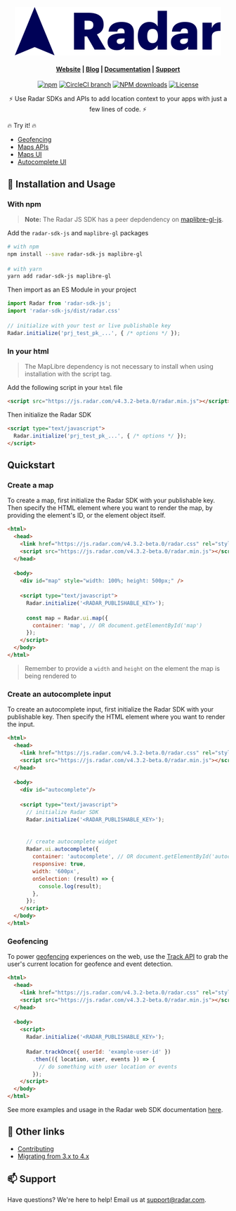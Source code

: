 <p align="center">
  <img src="assets/logo.svg">
</p>

<h4 align="center">
  <a href="https://radar.com">Website</a> |
  <a href="https://radar.com/blog">Blog</a> |
  <a href="https://radar.com/documentation">Documentation</a> |
  <a href="mailto:support@radar.com">Support</a>
</h4>

<p align="center">
  <a href="https://www.npmjs.com/package/radar-sdk-js"><img src="https://img.shields.io/npm/v/radar-sdk-js.svg" alt="npm"></a>
  <a href="https://app.circleci.com/pipelines/github/radarlabs/radar-sdk-js"><img src="https://img.shields.io/circleci/project/github/radarlabs/radar-sdk-js/master.svg" alt="CircleCI branch"></a>
  <a href="http://npm-stat.com/charts.html?package=radar-sdk-js"><img src="https://img.shields.io/npm/dm/radar-sdk-js.svg?style=flat-square" alt="NPM downloads"></a>
  <a href="LICENSE"><img src="https://img.shields.io/badge/license-Apache%202-blue" alt="License"></a>
</p>

<p align="center">
  ⚡ Use Radar SDKs and APIs to add location context to your apps with just a few lines of code. ⚡
</p>

🔥 Try it! 🔥
* <a href="https://radar.com/demo/js">Geofencing</a>
* <a href="https://radar.com/demo/api">Maps APIs</a>
* <a href="https://radar.com/documentation/maps/maps">Maps UI</a>
* <a href="https://radar.com/documentation/maps/autocomplete">Autocomplete UI</a>

## 🚀 Installation and Usage

### With npm

> **Note:** The Radar JS SDK has a peer depdendency on [maplibre-gl-js](https://github.com/maplibre/maplibre-gl-js).

Add the `radar-sdk-js` and `maplibre-gl` packages
```bash
# with npm
npm install --save radar-sdk-js maplibre-gl

# with yarn
yarn add radar-sdk-js maplibre-gl
```

Then import as an ES Module in your project
```js
import Radar from 'radar-sdk-js';
import 'radar-sdk-js/dist/radar.css'

// initialize with your test or live publishable key
Radar.initialize('prj_test_pk_...', { /* options */ });
```

### In your html

> The MapLibre dependency is not necessary to install when using installation with the script tag.

Add the following script in your `html` file
```html
<script src="https://js.radar.com/v4.3.2-beta.0/radar.min.js"></script>
```

Then initialize the Radar SDK
```html
<script type="text/javascript">
  Radar.initialize('prj_test_pk_...', { /* options */ });
</script>
```

## Quickstart

### Create a map
To create a map, first initialize the Radar SDK with your publishable key. Then specify the HTML element where you want to render the map, by providing the element's ID, or the element object itself.
```html
<html>
  <head>
    <link href="https://js.radar.com/v4.3.2-beta.0/radar.css" rel="stylesheet">
    <script src="https://js.radar.com/v4.3.2-beta.0/radar.min.js"></script>
  </head>

  <body>
    <div id="map" style="width: 100%; height: 500px;" />

    <script type="text/javascript">
      Radar.initialize('<RADAR_PUBLISHABLE_KEY>');

      const map = Radar.ui.map({
        container: 'map', // OR document.getElementById('map')
      });
    </script>
  </body>
</html>
```
> Remember to provide a `width` and `height` on the element the map is being rendered to

### Create an autocomplete input
To create an autocomplete input, first initialize the Radar SDK with your publishable key. Then specify the HTML element where you want to render the input.

```html
<html>
  <head>
    <link href="https://js.radar.com/v4.3.2-beta.0/radar.css" rel="stylesheet">
    <script src="https://js.radar.com/v4.3.2-beta.0/radar.min.js"></script>
  </head>

  <body>
    <div id="autocomplete"/>

    <script type="text/javascript">
      // initialize Radar SDK
      Radar.initialize('<RADAR_PUBLISHABLE_KEY>');


      // create autocomplete widget
      Radar.ui.autocomplete({
        container: 'autocomplete', // OR document.getElementById('autocomplete')
        responsive: true,
        width: '600px',
        onSelection: (result) => {
          console.log(result);
        },
      });
    </script>
  </body>
</html>
```

### Geofencing
To power [geofencing](https://radar.com/documentation/geofencing/overview) experiences on the web, use the [Track API](https://radar.com/documentation/api#track) to grab the user's current location for geofence and event detection.

```html
<html>
  <head>
    <link href="https://js.radar.com/v4.3.2-beta.0/radar.css" rel="stylesheet">
    <script src="https://js.radar.com/v4.3.2-beta.0/radar.min.js"></script>
  </head>

  <body>
    <script>
      Radar.initialize('<RADAR_PUBLISHABLE_KEY>');

      Radar.trackOnce({ userId: 'example-user-id' })
        .then(({ location, user, events }) => {
          // do something with user location or events
        });
    </script>
  </body>
</html>
```

See more examples and usage in the Radar web SDK documentation [here](https://radar.com/documentation/sdk/web).


## 🔗 Other links
* [Contributing](https://github.com/radarlabs/radar-sdk-js/blob/v4-beta/CONTRIBUTING.md)
* [Migrating from 3.x to 4.x](https://github.com/radarlabs/radar-sdk-js/blob/v4-beta/MIGRATION.md)

## 📫 Support

Have questions? We're here to help! Email us at [support@radar.com](mailto:support@radar.com).
